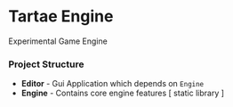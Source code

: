 # Tartae Engine

Experimental Game Engine

### Project Structure
- **Editor** - Gui Application which depends on `Engine`
- **Engine** - Contains core engine features [ static library ]
